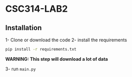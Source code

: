 # CSC314-LAB2

## Installation

1- Clone or download the code
2- install the requirements
```sh
pip install -r requirements.txt
```
**WARNING: This step will download a lot of data**

3- run `main.py`


